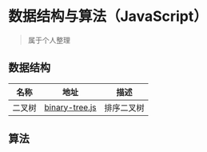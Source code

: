 # 数据结构与算法（JavaScript）

> 属于个人整理

## 数据结构

|名称|地址|描述|
|--|--|--|
|二叉树|[binary-tree.js](./data-structure/binary-tree.js)|排序二叉树|

## 算法
